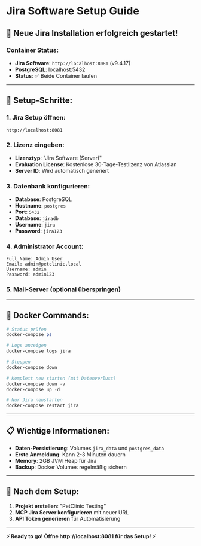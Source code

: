 # Jira Software Setup Guide

## 🎯 **Neue Jira Installation erfolgreich gestartet!**

### **Container Status:**
- **Jira Software**: `http://localhost:8081` (v9.4.17)
- **PostgreSQL**: localhost:5432 
- **Status**: ✅ Beide Container laufen

---

## 🚀 **Setup-Schritte:**

### **1. Jira Setup öffnen:**
```
http://localhost:8081
```

### **2. Lizenz eingeben:**
- **Lizenztyp**: "Jira Software (Server)" 
- **Evaluation License**: Kostenlose 30-Tage-Testlizenz von Atlassian
- **Server ID**: Wird automatisch generiert

### **3. Datenbank konfigurieren:**
- **Database**: PostgreSQL
- **Hostname**: `postgres`
- **Port**: `5432`
- **Database**: `jiradb`
- **Username**: `jira`
- **Password**: `jira123`

### **4. Administrator Account:**
```
Full Name: Admin User
Email: admin@petclinic.local
Username: admin
Password: admin123
```

### **5. Mail-Server (optional überspringen)**

---

## 🔧 **Docker Commands:**

```powershell
# Status prüfen
docker-compose ps

# Logs anzeigen
docker-compose logs jira

# Stoppen
docker-compose down

# Komplett neu starten (mit Datenverlust)
docker-compose down -v
docker-compose up -d

# Nur Jira neustarten
docker-compose restart jira
```

---

## 📋 **Wichtige Informationen:**

- **Daten-Persistierung**: Volumes `jira_data` und `postgres_data`
- **Erste Anmeldung**: Kann 2-3 Minuten dauern
- **Memory**: 2GB JVM Heap für Jira
- **Backup**: Docker Volumes regelmäßig sichern

---

## 🎉 **Nach dem Setup:**

1. **Projekt erstellen**: "PetClinic Testing"
2. **MCP Jira Server konfigurieren** mit neuer URL
3. **API Token generieren** für Automatisierung

---

**⚡ Ready to go! Öffne http://localhost:8081 für das Setup! ⚡**
